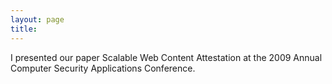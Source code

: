 ```yaml
---
layout: page
title: 
---
```

I presented our paper Scalable Web Content Attestation at the 2009 Annual Computer Security Applications Conference.
